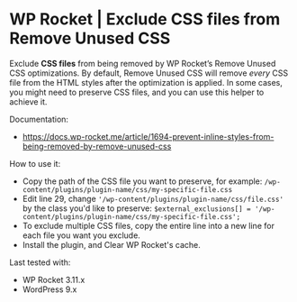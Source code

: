 
# WP Rocket | Exclude CSS files from Remove Unused CSS

Exclude **CSS files** from being removed by WP Rocket’s Remove Unused CSS optimizations.
By default, Remove Unused CSS will remove *every* CSS file from the HTML styles after the optimization is applied. 
In some cases, you might need to preserve CSS files, and you can use this helper to achieve it.

Documentation:
* https://docs.wp-rocket.me/article/1694-prevent-inline-styles-from-being-removed-by-remove-unused-css

How to use it: 
* Copy the path of the CSS file you want to preserve, for example: `/wp-content/plugins/plugin-name/css/my-specific-file.css`
* Edit line 29, change `'/wp-content/plugins/plugin-name/css/file.css'` by the class you'd like to preserve:
    `$external_exclusions[] = '/wp-content/plugins/plugin-name/css/my-specific-file.css';`
* To exclude multiple CSS files, copy the entire line into a new line for each file you want you exclude.
* Install the plugin, and Clear WP Rocket's cache.

Last tested with:
* WP Rocket 3.11.x
* WordPress 9.x
